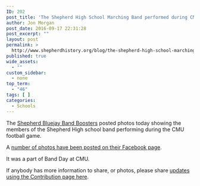 ```yaml
---
ID: 202
post_title: 'The Shepherd High School Marching Band performed during CMU&#8217;s Football Game as a part of Band Day'
author: Jon Morgan
post_date: 2016-09-17 22:31:28
post_excerpt: ""
layout: post
permalink: >
  http://www.shepherdhistory.org/blog/the-shepherd-high-school-marching-band-performed-during-cmus-football-game-as-a-part-of-band-day/
published: true
wide_assets:
  - ""
custom_sidebar:
  - none
top_term:
  - "46"
tags: [ ]
categories:
  - Schools
---
```

The <a href="https://www.facebook.com/Shepherd-Bluejay-Band-Boosters-139962909393950/">Shepherd Bluejay Band Boosters</a> posted photos today showing the members of the Shepherd High school band performing during the CMU football game.

A <a href="https://www.facebook.com/permalink.php?story_fbid=1206009799455917&amp;id=139962909393950">number of photos have been posted on their Facebook page</a>.

It was a part of Band Day at CMU.

If anybody has more information to share, or photos, please share <a href="http://www.shepherdhistory.org/contribute/">updates using the Contribution page here</a>.